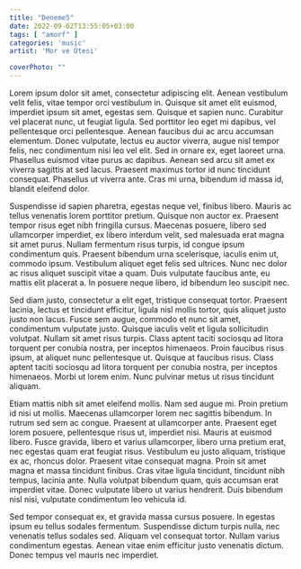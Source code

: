 ```yaml
---
title: "Deneme5"
date: 2022-09-02T13:55:05+03:00
tags: [ "amorf" ]
categories: 'music'
artist: 'Mor ve Ötesi'

coverPhoto: ""
---
```




Lorem ipsum dolor sit amet, consectetur adipiscing elit. Aenean vestibulum velit felis, vitae tempor orci vestibulum in. Quisque sit amet elit euismod, imperdiet ipsum sit amet, egestas sem. Quisque et sapien nunc. Curabitur vel placerat nunc, ut feugiat ligula. Sed porttitor leo eget mi dapibus, vel pellentesque orci pellentesque. Aenean faucibus dui ac arcu accumsan elementum. Donec vulputate, lectus eu auctor viverra, augue nisl tempor felis, nec condimentum nisi leo vel elit. Sed in ornare ex, eget laoreet urna. Phasellus euismod vitae purus ac dapibus. Aenean sed arcu sit amet ex viverra sagittis at sed lacus. Praesent maximus tortor id nunc tincidunt consequat. Phasellus ut viverra ante. Cras mi urna, bibendum id massa id, blandit eleifend dolor.

Suspendisse id sapien pharetra, egestas neque vel, finibus libero. Mauris ac tellus venenatis lorem porttitor pretium. Quisque non auctor ex. Praesent tempor risus eget nibh fringilla cursus. Maecenas posuere, libero sed ullamcorper imperdiet, ex libero interdum velit, sed malesuada erat magna sit amet purus. Nullam fermentum risus turpis, id congue ipsum condimentum quis. Praesent bibendum urna scelerisque, iaculis enim ut, commodo ipsum. Vestibulum aliquet eget felis sed ultrices. Nunc nec dolor ac risus aliquet suscipit vitae a quam. Duis vulputate faucibus ante, eu mattis elit placerat a. In posuere neque libero, id bibendum leo suscipit nec.

Sed diam justo, consectetur a elit eget, tristique consequat tortor. Praesent lacinia, lectus et tincidunt efficitur, ligula nisl mollis tortor, quis aliquet justo justo non lacus. Fusce sem augue, commodo et nunc sit amet, condimentum vulputate justo. Quisque iaculis velit et ligula sollicitudin volutpat. Nullam sit amet risus turpis. Class aptent taciti sociosqu ad litora torquent per conubia nostra, per inceptos himenaeos. Proin faucibus risus ipsum, at aliquet nunc pellentesque ut. Quisque at faucibus risus. Class aptent taciti sociosqu ad litora torquent per conubia nostra, per inceptos himenaeos. Morbi ut lorem enim. Nunc pulvinar metus ut risus tincidunt aliquam.

Etiam mattis nibh sit amet eleifend mollis. Nam sed augue mi. Proin pretium id nisi ut mollis. Maecenas ullamcorper lorem nec sagittis bibendum. In rutrum sed sem ac congue. Praesent at ullamcorper ante. Praesent eget lorem posuere, pellentesque risus ut, imperdiet nisi. Mauris at euismod libero. Fusce gravida, libero et varius ullamcorper, libero urna pretium erat, nec egestas quam erat feugiat risus. Vestibulum eu justo aliquam, tristique ex ac, rhoncus dolor. Praesent vitae consequat magna. Proin sit amet magna et massa tincidunt finibus. Cras vitae ligula tincidunt, tincidunt nibh tempus, lacinia ante. Nulla volutpat bibendum quam, quis accumsan erat imperdiet vitae. Donec vulputate libero ut varius hendrerit. Duis bibendum nisl nisi, vulputate condimentum leo vehicula id.

Sed tempor consequat ex, et gravida massa cursus posuere. In egestas ipsum eu tellus sodales fermentum. Suspendisse dictum turpis nulla, nec venenatis tellus sodales sed. Aliquam vel consequat tortor. Nullam varius condimentum egestas. Aenean vitae enim efficitur justo venenatis dictum. Donec tempus vel mauris nec imperdiet. 